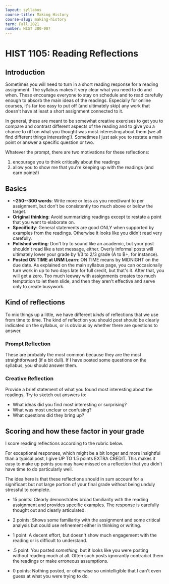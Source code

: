 ```yaml
---
layout: syllabus
course-title: Making History
course-slug: making-history
term: Fall 2021
number: HIST 300-007
---
```


# HIST 1105: Reading Reflections

## Introduction
Sometimes you will need to turn in a short reading response for a reading assignment. The syllabus makes it very clear what you need to do and when. These encourage everyone to stay on schedule and to read carefully enough to absorb the main ideas of the readings. Especially for online courses, it's far too easy to put off (and ultimately skip) any work that doesn't have at least a short assignment connected to it.

In general, these are meant to be somewhat creative exercises to get you to compare and contrast different aspects of the reading and to give you a chance to riff on what you thought was most interesting about them (we all find different things interesting!). Sometimes I just ask you to restate a main point or answer a specific question or two.

Whatever the prompt, there are two motivations for these reflections:
1) encourage you to think critically about the readings
2) allow you to show me that you're keeping up with the readings (and earn points!)


## Basics
- **~250--300 words**: Write more or less as you need/want to per assignment, but don't be consistently too much above or below the target.
- **Original thinking**: Avoid summarizing readings except to restate a point that you want to elaborate on.
- **Specificity**: General statements are good ONLY when supported by examples from the readings. Otherwise it looks like you didn't read very carefully.
- **Polished writing**: Don't try to sound like an academic, but your post shouldn't read like a text message, either. Overly informal posts will ultimately lower your grade by 1/3 to 2/3 grade (A to B+, for instance).
- **Posted ON TIME at UNM Learn**: ON TIME means by MIDNIGHT on the due date. As explained on the main syllabus page, you can occasionally turn work in up to two days late for full credit, but that's it. After that, you will get a zero. Too much leeway with assignments creates too much temptation to let them slide, and then they aren't effective and serve only to create busywork.


## Kind of reflections
To mix things up a little, we have different _kinds_ of reflections that we use from time to time. The kind of reflection you should post should be clearly indicated on the syllabus, or is obvious by whether there are questions to answer.

### Prompt Reflection
These are probably the most common because they are the most straightforward (if a bit dull). If I have posted some questions on the syllabus, you should answer them.


### Creative Reflection
Provide a brief statement of what you found most interesting about the readings. Try to sketch out answers to:
- What ideas did you find most interesting or surprising?
- What was most unclear or confusing?
- What questions did they bring up?



## Scoring and how these factor in your grade
I score reading reflections according to the rubric below.

For exceptional responses, which might be a bit longer and more insightful than a typical post, I give UP TO 1.5 points EXTRA CREDIT. This makes it easy to make up points you may have missed on a reflection that you didn't have time to do particularly well.

The idea here is that these reflections should in sum account for a significant but not large portion of your final grade without being unduly stressful to complete.

- 15 points: Clearly demonstrates broad familiarity with the reading assignment and provides specific examples. The response is carefully thought out and clearly articulated.

- 2 points: Shows some familiarity with the assignment and some critical analysis but could use refinement either in thinking or writing.

- 1 point: A decent effort, but doesn't show much engagement with the reading or is difficult to understand.

- .5 point: You posted _something_, but it looks like you were posting without reading much at all. Often such posts ignorantly contradict them the readings or make erroneous assumptions.

- 0 points: Nothing posted, or otherwise so unintelligible that I can't even guess at what you were trying to do.
